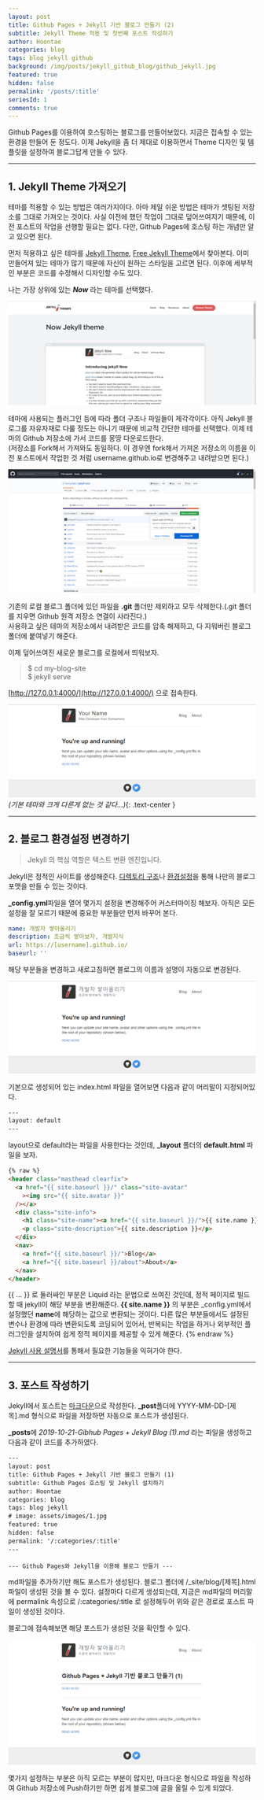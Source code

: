 ```yaml
---
layout: post
title: Github Pages + Jekyll 기반 블로그 만들기 (2)
subtitle: Jekyll Theme 적용 및 첫번째 포스트 작성하기
author: Hoontae
categories: blog
tags: blog jekyll github
background: /img/posts/jekyll_github_blog/github_jekyll.jpg
featured: true
hidden: false
permalink: '/posts/:title'
seriesId: 1
comments: true
---
```


Github Pages를 이용하여 호스팅하는 블로그를 만들어보았다. 지금은 접속할 수 있는 환경을 만들어 둔 정도다. 이제 Jekyll을 좀 더 제대로 이용하면서 Theme 디자인 및 템플릿을 설정하여 블로그답게 만들 수 있다.

---

## **1. Jekyll Theme 가져오기**

테마를 적용할 수 있는 방법은 여러가지이다. 아마 제일 쉬운 방법은 테마가 셋팅된 저장소를 그대로 가져오는 것이다. 사실 이전에 했던 작업이 그대로 덮어쓰여지기 때문에, 이전 포스트의 작업을 선행할 필요는 없다. 다만, Github Pages에 호스팅 하는 개념만 알고 있으면 된다.

먼저 적용하고 싶은 테마를 [Jekyll Theme](http://jekyllthemes.org/), [Free Jekyll Theme](http://jekyllthemes.io/free)에서 찾아본다. 이미 만들어져 있는 테마가 많기 때문에 자신이 원하는 스타일을 고르면 된다. 이후에 세부적인 부분은 코드를 수정해서 디자인할 수도 있다.

나는 가장 상위에 있는 **_Now_** 라는 테마를 선택했다.

![Now Jekyll theme](/img/posts/jekyll_github_blog/now.png)

테마에 사용되는 플러그인 등에 따라 폴더 구조나 파일들이 제각각이다. 아직 Jekyll 블로그를 자유자재로 다룰 정도는 아니기 때문에 비교적 간단한 테마를 선택했다. 이제 테마의 Github 저장소에 가서 코드를 몽땅 다운로드한다.  
(저장소를 Fork해서 가져와도 동일하다. 이 경우엔 fork해서 가져온 저장소의 이름을 이전 포스트에서 작업한 것 처럼 username.github.io로 변경해주고 내려받으면 된다.)

![Now Github Repository](/img/posts/jekyll_github_blog/now-github.png)

기존의 로컬 블로그 폴더에 있던 파일을 **.git** 폴더만 제외하고 모두 삭제한다.(.git 폴더를 지우면 Github 원격 저장소 연결이 사라진다.)  
사용하고 싶은 테마의 저장소에서 내려받은 코드를 압축 해제하고, 다 지워버린 블로그 폴더에 붙여넣기 해준다.

이제 덮어쓰여진 새로운 블로그를 로컬에서 띄워보자.

> $ cd my-blog-site  
> $ jekyll serve

[http://127.0.0.1:4000/](http://127.0.0.1:4000/) 으로 접속한다.

![Blog page updated](/img/posts/jekyll_github_blog/now-github-page.png)
_(기본 테마와 크게 다른게 없는 것 같다...)_{: .text-center }

---

## **2. 블로그 환경설정 변경하기**

> Jekyll 의 핵심 역할은 텍스트 변환 엔진입니다.

Jekyll은 정적인 사이트를 생성해준다. [디렉토리 구조](https://jekyllrb-ko.github.io/docs/structure/)나 [환경설정](https://jekyllrb-ko.github.io/docs/configuration/)을 통해 나만의 블로그 포맷을 만들 수 있는 것이다.

**\_config.yml**파일을 열어 몇가지 설정을 변경해주어 커스터마이징 해보자. 아직은 모든 설정을 잘 모르기 때문에 중요한 부분들만 먼저 바꾸어 본다.

```yml
name: 개발자 쌓아올리기
description: 조금씩 쌓아보자, 개발지식
url: https://[username].github.io/
baseurl: ''
```

해당 부분들을 변경하고 새로고침하면 블로그의 이름과 설명이 자동으로 변경된다.

![Blog page updated](/img/posts/jekyll_github_blog/now-github-page-2.png)

기본으로 생성되어 있는 index.html 파일을 열어보면 다음과 같이 머리말이 지정되어있다.

```html
---
layout: default
---
```

layout으로 default라는 파일을 사용한다는 것인데, **\_layout** 폴더의 **default.html** 파일을 보자.

```html
{% raw %}
<header class="masthead clearfix">
  <a href="{{ site.baseurl }}/" class="site-avatar"
    ><img src="{{ site.avatar }}"
  /></a>
  <div class="site-info">
    <h1 class="site-name"><a href="{{ site.baseurl }}/">{{ site.name }}</a></h1>
    <p class="site-description">{{ site.description }}</p>
  </div>
  <nav>
    <a href="{{ site.baseurl }}/">Blog</a>
    <a href="{{ site.baseurl }}/about">About</a>
  </nav>
</header>
```

{{ ... }} 로 둘러싸인 부분은 Liquid 라는 문법으로 쓰여진 것인데, 정적 페이지로 빌드할 때 jekyll이 해당 부분을 변환해준다. **{{ site.name }}** 의 부분은 \_config.yml에서 설정했던 **name**에 해당하는 값으로 변환되는 것이다.
다른 많은 부분들에서도 설정된 변수나 환경에 따라 변환되도록 코딩되어 있어서, 반복되는 작업을 하거나 외부적인 플러그인을 설치하여 쉽게 정적 페이지를 제공할 수 있게 해준다.
{% endraw %}

[Jekyll 사용 설명서](https://jekyllrb-ko.github.io/docs/home/)를 통해서 필요한 기능들을 익혀가야 한다.

---

## **3. 포스트 작성하기**

Jekyll에서 포스트는 [마크다운](https://daringfireball.net/projects/markdown/)으로 작성한다. **\_post**폴더에 YYYY-MM-DD-[제목].md 형식으로 파일을 저장하면 자동으로 포스트가 생성된다.

**\_posts**에 _2019-10-21-Gibhub Pages + Jekyll Blog (1).md_ 라는 파일을 생성하고 다음과 같이 코드를 추가하였다.

```html
---
layout: post
title: Github Pages + Jekyll 기반 블로그 만들기 (1)
subtitle: Github Pages 호스팅 및 Jekyll 설치하기
author: Hoontae
categories: blog
tags: blog jekyll
# image: assets/images/1.jpg
featured: true
hidden: false
permalink: '/:categories/:title'
---

--- Github Pages와 Jekyll을 이용해 블로그 만들기 ---
```

md파일을 추가하기만 해도 포스트가 생성된다. 블로그 폴더에 /\_site/blog/[제목].html 파일이 생성된 것을 볼 수 있다. 설정마다 다르게 생성되는데, 지금은 md파일의 머리말에 permalink 속성으로 /:categories/:title 로 설정해두어 위와 같은 경로로 포스트 파일이 생성된 것이다.

블로그에 접속해보면 해당 포스트가 생성된 것을 확인할 수 있다.

![Blog page updated](/img/posts/jekyll_github_blog/now-github-post.png)

몇가지 설정하는 부분은 아직 모르는 부분이 많지만, 마크다운 형식으로 파일을 작성하여 Github 저장소에 Push하기만 하면 쉽게 블로그에 글을 올릴 수 있게 되었다.
